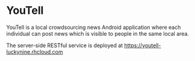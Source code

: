 # YouTell

YouTell is a local crowdsourcing news Android application where each individual can post news which is visible to people in the same local area.

The server-side RESTful service is deployed at <a href="https://youtell-luckynine.rhcloud.com">https://youtell-luckynine.rhcloud.com</a>
